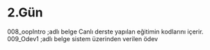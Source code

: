 # 2.Gün

008_oopIntro ;adlı belge Canlı derste yapılan eğitimin kodlarını içerir.
009_Odev1 ;adlı belge sistem üzerinden verilen ödev 
